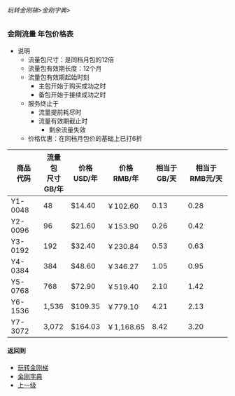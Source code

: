 ###### 玩转金刚梯>金刚字典>
### 金刚流量 年包价格表
- 说明
  - 流量包尺寸：是同档月包的12倍
  - 流量包有效期长度：12个月
  - 流量包有效期起始时刻
    - 主包开始于购买成功之时
    - 备包开始于接续成功之时
  - 服务终止于
    - 流量提前耗尽时
    - 流量有效期截止时
      - 剩余流量失效
  - 价格优惠：在同档月包价的基础上已打6折

|商品<Br>代码|流量包<Br>尺寸<Br>GB/年|价格<Br>USD/年|价格<Br>RMB/年|相当于GB/天| 相当于RMB元/天|
| ------|--------|---------|-----------|-----------|-----------| 
|Y1-0048|      48|  $14.40 |   ￥102.60|       0.13|       0.28|
|Y2-0096|      96|  $21.60 |   ￥153.90|       0.26|       0.42|
|Y3-0192|     192|  $32.40 |   ￥230.84|       0.53|       0.63|
|Y4-0384|     384|  $48.60 |   ￥346.27|       1.05|       0.95|
|Y5-0768|     768|  $72.90 |   ￥519.40|       2.10|       1.42|
|Y6-1536|   1,536| $109.35 |   ￥779.10|       4.21|       2.13|
|Y7-3072|   3,072| $164.03 | ￥1,168.65|       8.42|       3.20|


#### 返回到
- [玩转金刚梯](https://github.com/a2zitpro/web/blob/master/LadderFree/A.md)
- [金刚字典](https://github.com/a2zitpro/web/blob/master/LadderFree/kkDictionary/KKDictionary.md)
- [上一级](https://github.com/a2zitpro/web/blob/master/LadderFree/kkDictionary/KKDatatrafficPriceOfLadderKKID_V2.md)
